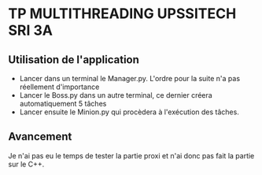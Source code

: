 # TP MULTITHREADING UPSSITECH SRI 3A
## Utilisation de l'application
  - Lancer dans un terminal le Manager.py. L'ordre pour la suite n'a pas réellement d'importance
  - Lancer le Boss.py dans un autre terminal, ce dernier créera automatiquement 5 tâches
  - Lancer ensuite le Minion.py qui procèdera à l'exécution des tâches.

## Avancement
Je n'ai pas eu le temps de tester la partie proxi et n'ai donc pas fait la partie sur le C++. 
